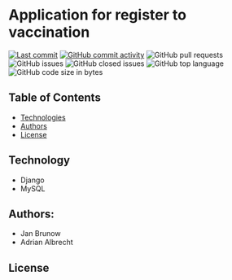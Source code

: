 # Application for register to vaccination
[![Last commit](https://img.shields.io/github/last-commit/AdrianAlbrecht/ProgramowanieSystemowInformatycznych?style=plastic)](https://img.shields.io/github/last-commit/AdrianAlbrecht/ProgramowanieSystemowInformatycznych?style=plastic) [![GitHub commit activity](https://img.shields.io/github/commit-activity/m/AdrianAlbrecht/ProgramowanieSystemowInformatycznych?style=plastic)](https://img.shields.io/github/commit-activity/m/AdrianAlbrecht/ProgramowanieSystemowInformatycznych?style=plastic) ![GitHub pull requests](https://img.shields.io/github/issues-pr/AdrianAlbrecht/ProgramowanieSystemowInformatycznych?style=plastic) ![GitHub issues](https://img.shields.io/github/issues/AdrianAlbrecht/ProgramowanieSystemowInformatycznych?style=plastic) ![GitHub closed issues](https://img.shields.io/github/issues-closed-raw/AdrianAlbrecht/ProgramowanieSystemowInformatycznych?style=plastic) ![GitHub top language](https://img.shields.io/github/languages/top/AdrianAlbrecht/ProgramowanieSystemowInformatycznych) ![GitHub code size in bytes](https://img.shields.io/github/languages/code-size/AdrianAlbrecht/ProgramowanieSystemowInformatycznych?style=plastic)
## Table of Contents
* [Technologies](#technologies)
* [Authors](#authors)
* [License](#license)
## Technology
* Django
* MySQL
## Authors: 
* Jan Brunow
* Adrian Albrecht
## License
